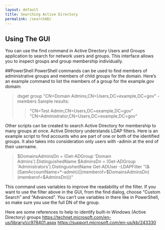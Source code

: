 ```yaml
---
layout: default
title: Searching Active Directory
permalink: /searchAD/
---
```

## Using The GUI
You can use the find command in Active Directory Users and Groups application to search for network users and groups. This interface allows you to inspect groups and group membership individually.

##PowerShell
PowerShell commands can be used to find members of administrative groups and members of child groups for the domain. Here’s an example command to list the members of a group for the example.gov domain:
> dsget group "CN=Domain Admins,CN=Users,DC=example,DC=gov" -members
> Sample results:
>>"CN=Test Admin,CN=Users,DC=example,DC=gov"
>>"CN=Administrator,CN=Users,DC=example,DC=gov"

Other scripts can be created to search Active Directory for membership to many groups at once. Active Directory understands LDAP filters. Here is an example script to find accounts who are part of one or both of the identified groups. It also takes into consideration only users with -admin at the end of their username.
> $DomainsAdminsDn = (Get-ADGroup 'Domain Admins').DistinguishedName
> $AdminsDn = (Get-ADGroup 'Administrators').DistinguishedName
> Get-ADUser -LDAPFilter "(&(SamAccountName=*-admin)(|(memberof=$DomainsAdminsDn)(memberof=$AdminsDn)))"

This command uses variables to improve the readability of the filter. If you want to use the filter above in the GUI, from the find dialog, choose “Custom Search” and “Advanced”. You can’t use variables in there like in PowerShell, so make sure you use the full DN of the group.

Here are some references to help to identify built-in Windows (Active Directory) groups
https://technet.microsoft.com/en-us/library/cc978401.aspx
https://support.microsoft.com/en-us/kb/243330
